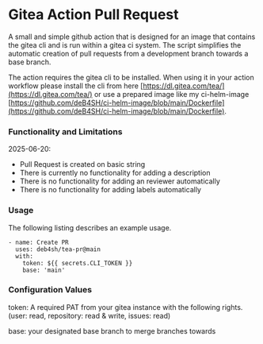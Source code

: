 Gitea Action Pull Request
===

A small and simple github action that is designed for an image that contains the gitea cli and is run within a gitea ci system. 
The script simplifies the automatic creation of pull requests from a development branch towards a base branch. 

The action requires the gitea cli to be installed. When using it in your action workflow please install the cli from here [https://dl.gitea.com/tea/](https://dl.gitea.com/tea/) or use a prepared image like my ci-helm-image [https://github.com/deB4SH/ci-helm-image/blob/main/Dockerfile](https://github.com/deB4SH/ci-helm-image/blob/main/Dockerfile).

### Functionality and Limitations

2025-06-20:
* Pull Request is created on basic string
* There is currently no functionality for adding a description 
* There is no functionality for adding an reviewer automatically
* There is no functionality for adding labels automatically


### Usage

The following listing describes an example usage.

```
- name: Create PR
  uses: deb4sh/tea-pr@main
  with:
    token: ${{ secrets.CLI_TOKEN }}
    base: 'main'
```

### Configuration Values

token: A required PAT from your gitea instance with the following rights. (user: read, repository: read & write, issues: read)

base: your designated base branch to merge branches towards